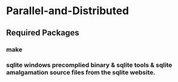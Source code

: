 # Parallel-and-Distributed

## Required Packages
### make
### sqlite windows precomplied binary & sqlite tools & sqlite amalgamation source files from the sqlite website.
